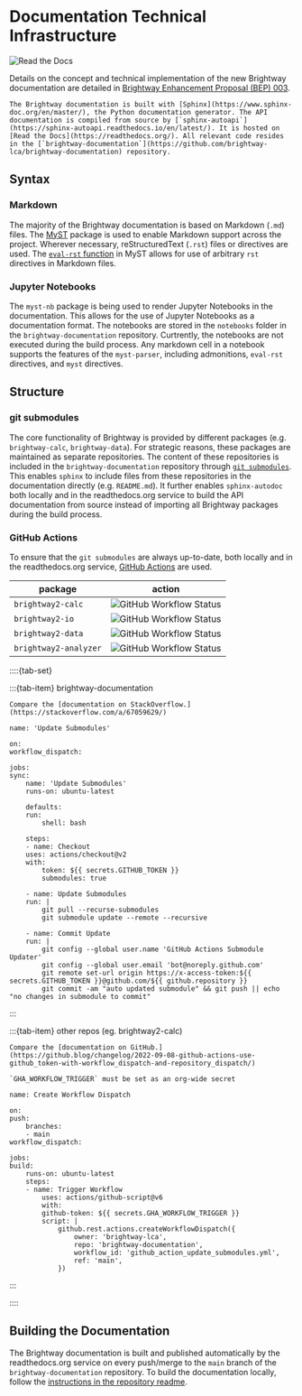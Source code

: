 # Documentation Technical Infrastructure

![Read the Docs](https://img.shields.io/readthedocs/brightway-documentation?label=readthedocs.org&logo=Read%20the%20Docs&logoColor=white)


Details on the concept and technical implementation of the new Brightway documentation are detailed in [Brightway Enhancement Proposal (BEP) 003](https://github.com/brightway-lca/enhancement-proposals/blob/main/proposals/0003_documentation.md).


```{note}
The Brightway documentation is built with [Sphinx](https://www.sphinx-doc.org/en/master/), the Python documentation generator. The API documentation is compiled from source by [`sphinx-autoapi`](https://sphinx-autoapi.readthedocs.io/en/latest/). It is hosted on [Read the Docs](https://readthedocs.org/). All relevant code resides in the [`brightway-documentation`](https://github.com/brightway-lca/brightway-documentation) repository.
```

## Syntax

### Markdown

The majority of the Brightway documentation is based on Markdown (`.md`) files. The [MyST](https://myst-parser.readthedocs.io/en/latest/index.html) package is used to enable Markdown support across the project. Wherever necessary, reStructuredText (`.rst`) files or directives are used. The [`eval-rst` function](https://myst-parser.readthedocs.io/en/latest/syntax/roles-and-directives.html#syntax-directives-parsing) in MyST allows for use of arbitrary `rst` directives in Markdown files.

### Jupyter Notebooks

The `myst-nb` package is being used to render Jupyter Notebooks in the documentation. This allows for the use of Jupyter Notebooks as a documentation format. The notebooks are stored in the `notebooks` folder in the `brightway-documentation` repository. Curtrently, the notebooks are not executed during the build process. Any markdown cell in a notebook supports the features of the `myst-parser`, including admonitions, `eval-rst` directives, and `myst` directives.

## Structure

### git submodules

The core functionality of Brightway is provided by different packages (e.g. `brightway-calc`, `brightway-data`). For strategic reasons, these packages are maintained as separate repositories. The content of these repositories is included in the `brightway-documentation` repository through [`git submodules`](https://git-scm.com/book/en/v2/Git-Tools-Submodules). This enables `sphinx` to include files from these repositories in the documentation directly (e.g. `README.md`). It further enables `sphinx-autodoc` both locally and in the readthedocs.org service to build the API documentation from source instead of importing all Brightway packages during the build process. 

### GitHub Actions

To ensure that the `git submodules` are always up-to-date, both locally and in the readthedocs.org service, [GitHub Actions](https://github.com/features/actions) are used.

| package | action |
| ------- | ------ |
| `brightway2-calc` | ![GitHub Workflow Status](https://img.shields.io/github/actions/workflow/status/brightway-lca/brightway2-calc/.github/workflows/github_action_notify_documentation_repo.yml?label=action&logo=GitHub%20Actions&logoColor=white) |
| `brightway2-io` | ![GitHub Workflow Status](https://img.shields.io/github/actions/workflow/status/brightway-lca/brightway2-io/.github/workflows/github_action_notify_documentation_repo.yml?label=action&logo=GitHub%20Actions&logoColor=white) |
| `brightway2-data` | ![GitHub Workflow Status](https://img.shields.io/github/actions/workflow/status/brightway-lca/brightway2-data/.github/workflows/github_action_notify_documentation_repo.yml?label=action&logo=GitHub%20Actions&logoColor=white) |
| `brightway2-analyzer` | ![GitHub Workflow Status](https://img.shields.io/github/actions/workflow/status/brightway-lca/brightway2-analyzer/.github/workflows/github_action_notify_documentation_repo.yml?label=action&logo=GitHub%20Actions&logoColor=white) |


::::{tab-set}

:::{tab-item} brightway-documentation

```{note}
Compare the [documentation on StackOverflow.](https://stackoverflow.com/a/67059629/)
```

```
name: 'Update Submodules'

on:
workflow_dispatch:

jobs:
sync:
    name: 'Update Submodules'
    runs-on: ubuntu-latest

    defaults:
    run:
        shell: bash

    steps:
    - name: Checkout
    uses: actions/checkout@v2
    with:
        token: ${{ secrets.GITHUB_TOKEN }}
        submodules: true

    - name: Update Submodules
    run: |
        git pull --recurse-submodules
        git submodule update --remote --recursive

    - name: Commit Update
    run: |
        git config --global user.name 'GitHub Actions Submodule Updater'
        git config --global user.email 'bot@noreply.github.com'
        git remote set-url origin https://x-access-token:${{ secrets.GITHUB_TOKEN }}@github.com/${{ github.repository }}
        git commit -am "auto updated submodule" && git push || echo "no changes in submodule to commit"
```
:::

:::{tab-item} other repos (eg. brightway2-calc)

```{note}
Compare the [documentation on GitHub.](https://github.blog/changelog/2022-09-08-github-actions-use-github_token-with-workflow_dispatch-and-repository_dispatch/)
```

```{warning}
`GHA_WORKFLOW_TRIGGER` must be set as an org-wide secret
```

```
name: Create Workflow Dispatch

on:
push:
    branches:
    - main  
workflow_dispatch:

jobs:
build:
    runs-on: ubuntu-latest
    steps:
    - name: Trigger Workflow
        uses: actions/github-script@v6
        with:
        github-token: ${{ secrets.GHA_WORKFLOW_TRIGGER }}
        script: |
            github.rest.actions.createWorkflowDispatch({
                owner: 'brightway-lca',
                repo: 'brightway-documentation',
                workflow_id: 'github_action_update_submodules.yml',
                ref: 'main',
            })
```
:::

::::

## Building the Documentation

The Brightway documentation is built and published automatically by the readthedocs.org service on every push/merge to the `main` branch of the `brightway-documentation` repository. To build the documentation locally, follow the [instructions in the repository readme](https://github.com/brightway-lca/brightway-documentation).